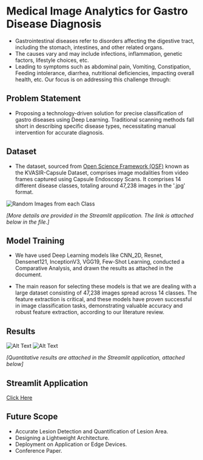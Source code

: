 # Medical Image Analytics for Gastro Disease Diagnosis

- Gastrointestinal diseases refer to disorders affecting the digestive tract, including the stomach, intestines, and other related organs.
- The causes vary and may include infections, inflammation, genetic factors, lifestyle choices, etc.
- Leading to symptoms such as abdominal pain, Vomiting, Constipation, Feeding intolerance, diarrhea, nutritional deficiencies, impacting overall health, etc. Our focus is on addressing this challenge through:

## Problem Statement

- Proposing a technology-driven solution for precise classification of gastro diseases using Deep Learning. Traditional scanning methods fall short in describing specific disease types, necessitating manual intervention for accurate diagnosis.

## Dataset

- The dataset, sourced from [Open Science Framework (OSF)](https://osf.io/dv2ag/) known as the KVASIR-Capsule Dataset, comprises image modalities from video frames captured using Capsule Endoscopy Scans. It comprises 14 different disease classes, totaling around 47,238 images in the '.jpg' format.

![Random Images from each Class](https://drive.google.com/uc?export=download&id=1zF-Yp1HqqzWcEvtLpqzGBm-zH16cCf7Z)


*[More details are provided in the Streamlit application. The link is attached below in the file.]*

## Model Training

- We have used Deep Learning models like CNN_2D, Resnet, Densenet121, InceptionV3, VGG19, Few-Shot Learning, conducted a Comparative Analysis, and drawn the results as attached in the document.

- The main reason for selecting these models is that we are dealing with a large dataset consisting of 47,238 images spread across 14 classes. The feature extraction is critical, and these models have proven successful in image classification tasks, demonstrating valuable accuracy and robust feature extraction, according to our literature review.

## Results

![Alt Text](https://drive.google.com/uc?export=download&id=1je0fPyglTW1eW1cajH8C1_7Gr-jG0bPz)
![Alt Text](https://drive.google.com/uc?export=download&id=1-0UjG1Sqcarq-qanb_2HxpUTBu4I7Xlq)


*[Quantitative results are attached in the Streamlit application, attached below]*


## Streamlit Application
[Click Here](https://gastrodiseaseclassification.streamlit.app/)

## Future Scope

- Accurate Lesion Detection and Quantification of Lesion Area.
- Designing a Lightweight Architecture.
- Deployment on Application or Edge Devices.
- Conference Paper.


